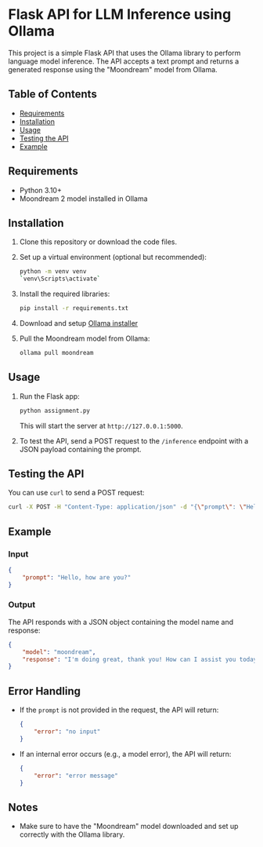 # Flask API for LLM Inference using Ollama

This project is a simple Flask API that uses the Ollama library to perform language model inference. The API accepts a text prompt and returns a generated response using the "Moondream" model from Ollama.

## Table of Contents
- [Requirements](#requirements)
- [Installation](#installation)
- [Usage](#usage)
- [Testing the API](#testing-the-api)
- [Example](#example)

## Requirements
- Python 3.10+
- Moondream 2 model installed in Ollama

## Installation

1. Clone this repository or download the code files.
2. Set up a virtual environment (optional but recommended):
   ```bash
   python -m venv venv
   `venv\Scripts\activate`
   ```

3. Install the required libraries:
   ```bash
   pip install -r requirements.txt
   ```

4. Download and setup [Ollama installer](https://github.com/ollama/ollama)
   
6. Pull the Moondream model from Ollama:
   ```bash
   ollama pull moondream
   ```

## Usage

1. Run the Flask app:
   ```bash
   python assignment.py
   ```

   This will start the server at `http://127.0.0.1:5000`.

2. To test the API, send a POST request to the `/inference` endpoint with a JSON payload containing the prompt.

## Testing the API

You can use `curl` to send a POST request:

```bash
curl -X POST -H "Content-Type: application/json" -d "{\"prompt\": \"Hello, how are you?\"}" http://127.0.0.1:5000/inference
```


## Example

### Input
```json
{
    "prompt": "Hello, how are you?"
}
```

### Output
The API responds with a JSON object containing the model name and response:
```json
{
    "model": "moondream",
    "response": "I'm doing great, thank you! How can I assist you today?"
}
```

## Error Handling

- If the `prompt` is not provided in the request, the API will return:
    ```json
    {
        "error": "no input"
    }
    ```

- If an internal error occurs (e.g., a model error), the API will return:
    ```json
    {
        "error": "error message"
    }
    ```

## Notes

- Make sure to have the "Moondream" model downloaded and set up correctly with the Ollama library.
